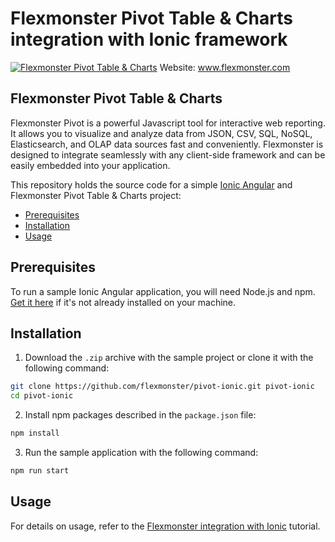 # Flexmonster Pivot Table & Charts integration with Ionic framework

[![Flexmonster Pivot Table & Charts](https://www.flexmonster.com/fm_uploads/2020/06/GitHub_fm.png)](https://flexmonster.com)
Website: www.flexmonster.com

## Flexmonster Pivot Table & Charts

Flexmonster Pivot is a powerful Javascript tool for interactive web reporting. It allows you to visualize and analyze data from JSON, CSV, SQL, NoSQL, Elasticsearch, and OLAP data sources fast and conveniently. Flexmonster is designed to integrate seamlessly with any client-side framework and can be easily embedded into your application.

This repository holds the source code for a simple [Ionic Angular](https://ionicframework.com/docs/angular/overview) and Flexmonster Pivot Table & Charts project:
- [Prerequisites](#prerequisites)
- [Installation](#installation)
- [Usage](#usage)

## Prerequisites <a id="prerequisites"></a>

To run a sample Ionic Angular application, you will need Node.js and npm. [Get it here](https://docs.npmjs.com/getting-started/installing-node) if it's not already installed on your machine.

## Installation<a id="installation"></a>
1) Download the `.zip` archive with the sample project or clone it with the following command:
```bash
git clone https://github.com/flexmonster/pivot-ionic.git pivot-ionic
cd pivot-ionic
```
2) Install npm packages described in the `package.json` file:
```bash
npm install
```
3) Run the sample application with the following command:
```bash
npm run start
```

## Usage <a id="usage"></a>
For details on usage, refer to the [Flexmonster integration with Ionic](https://www.flexmonster.com/doc/integration-with-ionic/) tutorial.
